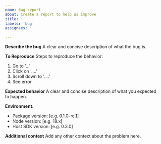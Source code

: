 ```yaml
---
name: Bug report
about: Create a report to help us improve
title: ''
labels: 'bug'
assignees: ''

---
```


**Describe the bug**
A clear and concise description of what the bug is.

**To Reproduce**
Steps to reproduce the behavior:
1. Go to '...'
2. Click on '....'
3. Scroll down to '....'
4. See error

**Expected behavior**
A clear and concise description of what you expected to happen.

**Environment:**
 - Package version: [e.g. 0.1.0-rc.1]
 - Node version: [e.g. 18.x]
 - Host SDK version: [e.g. 0.3.0]

**Additional context**
Add any other context about the problem here.
